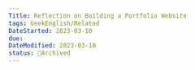 ```yaml
---
Title: Reflection on Building a Portfolio Website
tags: GeekEnglish/Related
DateStarted: 2023-03-10
due:
DateModified: 2023-03-10
status: 🔵Archived
---
```

